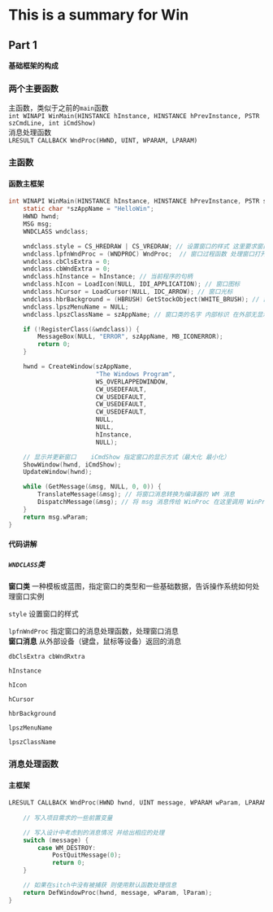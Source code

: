 # This is a summary for Win

## Part 1

**基础框架的构成**

### 两个主要函数
主函数，类似于之前的`main`函数  
`int WINAPI WinMain(HINSTANCE hInstance, HINSTANCE hPrevInstance, PSTR szCmdLine, int iCmdShow)`  
消息处理函数  
`LRESULT CALLBACK WndProc(HWND, UINT, WPARAM, LPARAM)`  

### 主函数

#### 函数主框架
```c
int WINAPI WinMain(HINSTANCE hInstance, HINSTANCE hPrevInstance, PSTR szCmdLine, int iCmdShow) {
    static char *szAppName = "HelloWin";
    HWND hwnd;
    MSG msg;
    WNDCLASS wndclass;

    wndclass.style = CS_HREDRAW | CS_VREDRAW; // 设置窗口的样式 这里要求窗口长宽变化时都强制重绘 等价于在窗口大小变化是给WndProc函数一个WM_PAINT消息
    wndclass.lpfnWndProc = (WNDPROC) WndProc;  // 窗口过程函数 处理窗口打开时的窗口消息（如键盘，鼠标操作）
    wndclass.cbClsExtra = 0;
    wndclass.cbWndExtra = 0;
    wndclass.hInstance = hInstance; // 当前程序的句柄
    wndclass.hIcon = LoadIcon(NULL, IDI_APPLICATION); // 窗口图标
    wndclass.hCursor = LoadCursor(NULL, IDC_ARROW); // 窗口光标
    wndclass.hbrBackground = (HBRUSH) GetStockObject(WHITE_BRUSH); // 窗口背景颜色
    wndclass.lpszMenuName = NULL;
    wndclass.lpszClassName = szAppName; // 窗口类的名字 内部标识 在外部无显示 用于区分窗口类别（在有多窗口的时候）

    if (!RegisterClass(&wndclass)) {
        MessageBox(NULL, "ERROR", szAppName, MB_ICONERROR);
        return 0;
    }

    hwnd = CreateWindow(szAppName,
                        "The Windows Program",
                        WS_OVERLAPPEDWINDOW,
                        CW_USEDEFAULT,
                        CW_USEDEFAULT,
                        CW_USEDEFAULT,
                        CW_USEDEFAULT,
                        NULL,
                        NULL,
                        hInstance,
                        NULL);

    // 显示并更新窗口    iCmdShow 指定窗口的显示方式（最大化 最小化）
    ShowWindow(hwnd, iCmdShow);
    UpdateWindow(hwnd);

    while (GetMessage(&msg, NULL, 0, 0)) {
        TranslateMessage(&msg); // 将窗口消息转换为编译器的 WM 消息
        DispatchMessage(&msg); // 将 msg 消息传给 WinProc 在这里调用 WinProc函数 (wndclass.lpfnWndProc 指定的函数)
    }
    return msg.wParam;
}
```

#### 代码讲解

##### `WNDCLASS`类
**窗口类** 一种模板或蓝图，指定窗口的类型和一些基础数据，告诉操作系统如何处理窗口实例  

`style` 设置窗口的样式  

`lpfnWndProc` 指定窗口的消息处理函数，处理窗口消息  
**窗口消息** 从外部设备（键盘，鼠标等设备）返回的消息  

`dbClsExtra cbWndRxtra`  

`hInstance`  

`hIcon`  

`hCursor`  

`hbrBackground`  

`lpszMenuName`  

`lpszClassName`  



### 消息处理函数

#### 主框架
```c
LRESULT CALLBACK WndProc(HWND hwnd, UINT message, WPARAM wParam, LPARAM lParam) {
  
    // 写入项目需求的一些前置变量

    // 写入设计中考虑到的消息情况 并给出相应的处理
    switch (message) {
        case WM_DESTROY:
            PostQuitMessage(0);
            return 0;
    }

    // 如果在sitch中没有被捕获 则使用默认函数处理信息
    return DefWindowProc(hwnd, message, wParam, lParam);
}
```